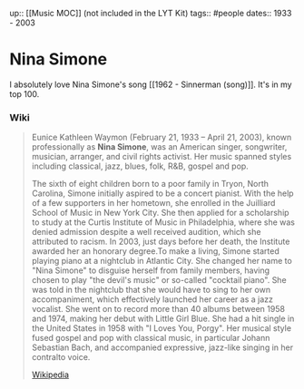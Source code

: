 up:: [[Music MOC]] (not included in the LYT Kit)
tags:: #people
dates:: 1933 - 2003

# Nina Simone
I absolutely love Nina Simone's song [[1962 - Sinnerman (song)]]. It's in my top 100.

### Wiki
> Eunice Kathleen Waymon (February 21, 1933 – April 21, 2003), known professionally as **Nina Simone**, was an American singer, songwriter, musician, arranger, and civil rights activist. Her music spanned styles including classical, jazz, blues, folk, R&B, gospel and pop.
>
> The sixth of eight children born to a poor family in Tryon, North Carolina, Simone initially aspired to be a concert pianist. With the help of a few supporters in her hometown, she enrolled in the Juilliard School of Music in New York City. She then applied for a scholarship to study at the Curtis Institute of Music in Philadelphia, where she was denied admission despite a well received audition, which she attributed to racism. In 2003, just days before her death, the Institute awarded her an honorary degree.To make a living, Simone started playing piano at a nightclub in Atlantic City. She changed her name to "Nina Simone" to disguise herself from family members, having chosen to play "the devil's music" or so-called "cocktail piano". She was told in the nightclub that she would have to sing to her own accompaniment, which effectively launched her career as a jazz vocalist. She went on to record more than 40 albums between 1958 and 1974, making her debut with Little Girl Blue. She had a hit single in the United States in 1958 with "I Loves You, Porgy". Her musical style fused gospel and pop with classical music, in particular Johann Sebastian Bach, and accompanied expressive, jazz-like singing in her contralto voice.
>
> [Wikipedia](https://en.wikipedia.org/wiki/Nina%20Simone)